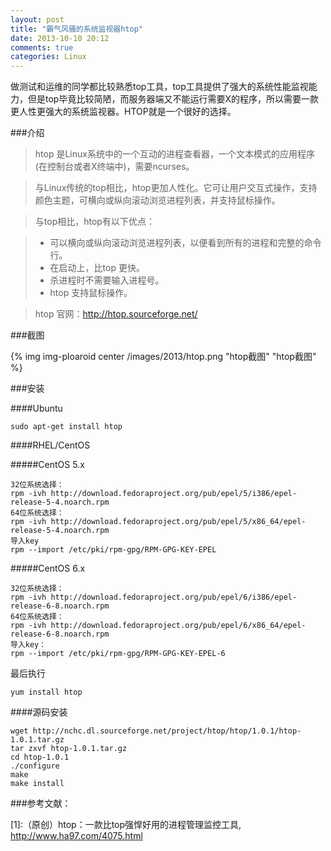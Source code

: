 ```yaml
---
layout: post
title: "霸气风骚的系统监视器htop"
date: 2013-10-10 20:12
comments: true
categories: Linux
---
```


  做测试和运维的同学都比较熟悉top工具，top工具提供了强大的系统性能监视能力，但是top毕竟比较简陋，而服务器端又不能运行需要X的程序，所以需要一款更人性更强大的系统监视器。HTOP就是一个很好的选择。
<!-- more -->

###介绍

> htop 是Linux系统中的一个互动的进程查看器，一个文本模式的应用程序(在控制台或者X终端中)，需要ncurses。

> 与Linux传统的top相比，htop更加人性化。它可让用户交互式操作，支持颜色主题，可横向或纵向滚动浏览进程列表，并支持鼠标操作。

> 与top相比，htop有以下优点：

> * 可以横向或纵向滚动浏览进程列表，以便看到所有的进程和完整的命令行。
> * 在启动上，比top 更快。
> * 杀进程时不需要输入进程号。
> * htop 支持鼠标操作。

> htop 官网：http://htop.sourceforge.net/

###截图

{% img img-ploaroid center /images/2013/htop.png  "htop截图" "htop截图" %}

###安装

####Ubuntu

	sudo apt-get install htop

####RHEL/CentOS

#####CentOS 5.x
	
	32位系统选择：
	rpm -ivh http://download.fedoraproject.org/pub/epel/5/i386/epel-release-5-4.noarch.rpm
	64位系统选择：
	rpm -ivh http://download.fedoraproject.org/pub/epel/5/x86_64/epel-release-5-4.noarch.rpm
	导入key
	rpm --import /etc/pki/rpm-gpg/RPM-GPG-KEY-EPEL

#####CentOS 6.x

	32位系统选择：
	rpm -ivh http://download.fedoraproject.org/pub/epel/6/i386/epel-release-6-8.noarch.rpm
	64位系统选择：
	rpm -ivh http://download.fedoraproject.org/pub/epel/6/x86_64/epel-release-6-8.noarch.rpm
	导入key：
	rpm --import /etc/pki/rpm-gpg/RPM-GPG-KEY-EPEL-6

最后执行

	yum install htop

####源码安装

	wget http://nchc.dl.sourceforge.net/project/htop/htop/1.0.1/htop-1.0.1.tar.gz
	tar zxvf htop-1.0.1.tar.gz
	cd htop-1.0.1
	./configure
	make
	make install

###参考文献：

 [1]:（原创）htop：一款比top强悍好用的进程管理监控工具, http://www.ha97.com/4075.html
